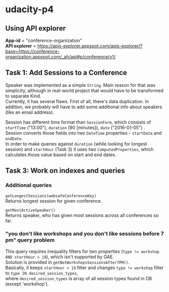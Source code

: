 # udacity-p4

## Using API explorer
**App-id** = "conference-organization"  
**API explorer** = https://apis-explorer.appspot.com/apis-explorer/?base=https://conference-organization.appspot.com/_ah/api#p/conference/v1/  

## Task 1: Add Sessions to a Conference
Speaker was implemented as a simple `String`. Main reason for that was simplicity, although in real-world project that would have to be transformed to separate Kind.  
Currently, it has several flaws. First of all, there's data duplication. In addition, we probably will have to add some additional info about speakers (like an email address).  

Session has different time format than `SessionForm`, which consists of `startTime` ("13:00"), `duration` (90 [minutes]), `date` ("2016-01-05") .   
Session converts those fields into two `DateTime` properties - `startDate` and `endDate`.  
In order to make queries against `duration` (while looking for longest session) and `startHour` (Task 3) it uses two `ComputedProperties`, which calculates those value based on start and end dates. 

## Task 3: Work on indexes and queries
### Additional queries
`getLongestSessions(websafeConferenceKey)`  
Returns longest session for given conference.  

`getMostActiveSpeaker()`  
Returns speaker, who has given most sessions across all conferences so far.  

### "you don't like workshops and you don't like sessions before 7 pm" query problem  
This query requires inequality filters for two properties (`type != workshop AND startHour > 19`), which isn't supported by GAE.  
Solution is provided in `getNotWorkshopsSessionsAfter7PM()`.  
Basically, it keeps `startHour > 19` filter and changes `type != workshop` filter to `type IN desired_session_types`,  
where `desired_session_types` is array of all session types found in DB (except 'workshop'). 